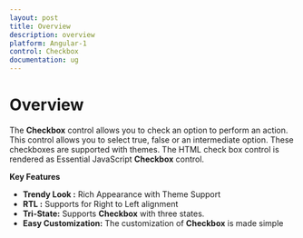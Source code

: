 ```yaml
---
layout: post
title: Overview
description: overview
platform: Angular-1
control: Checkbox
documentation: ug
---
```


# Overview

The **Checkbox** control allows you to check an option to perform an action. This control allows you to select true, false or an intermediate option. These checkboxes are supported with themes. The HTML check box control is rendered as Essential JavaScript **Checkbox** control.

**Key Features**

* **Trendy Look :** Rich Appearance with Theme Support
* **RTL :** Supports for Right to Left alignment
* **Tri-State:** Supports **Checkbox** with three states.
* **Easy Customization:** The customization of **Checkbox** is made simple